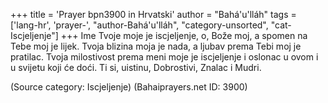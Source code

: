 +++
title = 'Prayer bpn3900 in Hrvatski'
author = "Bahá'u'lláh"
tags = ['lang-hr', 'prayer-', "author-Bahá'u'lláh", "category-unsorted", "cat-Iscjeljenje"]
+++
Ime Tvoje moje je iscjeljenje, o, Bože moj, a spomen na Tebe moj je lijek. Tvoja blizina moja je nada, a ljubav prema Tebi moj je pratilac. Tvoja milostivost prema meni moje je iscjeljenje i oslonac u ovom i u svijetu koji će doći. Ti si, uistinu, Dobrostivi, Znalac i Mudri.

(Source category: Iscjeljenje)
(Bahaiprayers.net ID: 3900)
